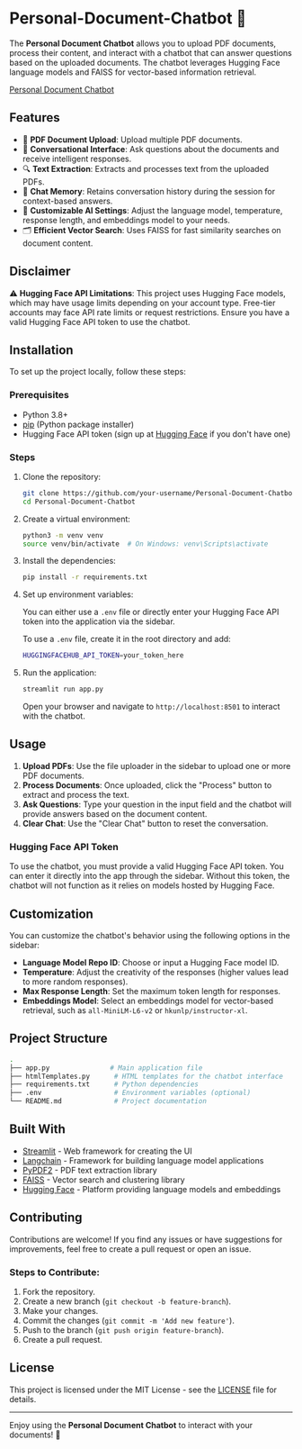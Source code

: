 # Personal-Document-Chatbot 🤖

The **Personal Document Chatbot** allows you to upload PDF documents, process their content, and interact with a chatbot that can answer questions based on the uploaded documents. The chatbot leverages Hugging Face language models and FAISS for vector-based information retrieval.

[Personal Document Chatbot](https://personal-document-chatbot-with-llm.streamlit.app/)

## Features

- 📄 **PDF Document Upload**: Upload multiple PDF documents.
- 🧠 **Conversational Interface**: Ask questions about the documents and receive intelligent responses.
- 🔍 **Text Extraction**: Extracts and processes text from the uploaded PDFs.
- 🔄 **Chat Memory**: Retains conversation history during the session for context-based answers.
- 🧬 **Customizable AI Settings**: Adjust the language model, temperature, response length, and embeddings model to your needs.
- 🗂️ **Efficient Vector Search**: Uses FAISS for fast similarity searches on document content.

## Disclaimer

⚠️ **Hugging Face API Limitations**: This project uses Hugging Face models, which may have usage limits depending on your account type. Free-tier accounts may face API rate limits or request restrictions. Ensure you have a valid Hugging Face API token to use the chatbot.

## Installation

To set up the project locally, follow these steps:

### Prerequisites

- Python 3.8+
- [pip](https://pip.pypa.io/en/stable/) (Python package installer)
- Hugging Face API token (sign up at [Hugging Face](https://huggingface.co/) if you don't have one)

### Steps

1. Clone the repository:

   ```bash
   git clone https://github.com/your-username/Personal-Document-Chatbot.git
   cd Personal-Document-Chatbot
   ```

2. Create a virtual environment:

   ```bash
   python3 -m venv venv
   source venv/bin/activate  # On Windows: venv\Scripts\activate
   ```

3. Install the dependencies:

   ```bash
   pip install -r requirements.txt
   ```

4. Set up environment variables:

   You can either use a `.env` file or directly enter your Hugging Face API token into the application via the sidebar.

   To use a `.env` file, create it in the root directory and add:

   ```bash
   HUGGINGFACEHUB_API_TOKEN=your_token_here
   ```

5. Run the application:

   ```bash
   streamlit run app.py
   ```

   Open your browser and navigate to `http://localhost:8501` to interact with the chatbot.

## Usage

1. **Upload PDFs**: Use the file uploader in the sidebar to upload one or more PDF documents.
2. **Process Documents**: Once uploaded, click the "Process" button to extract and process the text.
3. **Ask Questions**: Type your question in the input field and the chatbot will provide answers based on the document content.
4. **Clear Chat**: Use the "Clear Chat" button to reset the conversation.

### Hugging Face API Token

To use the chatbot, you must provide a valid Hugging Face API token. You can enter it directly into the app through the sidebar. Without this token, the chatbot will not function as it relies on models hosted by Hugging Face.

## Customization

You can customize the chatbot's behavior using the following options in the sidebar:

- **Language Model Repo ID**: Choose or input a Hugging Face model ID.
- **Temperature**: Adjust the creativity of the responses (higher values lead to more random responses).
- **Max Response Length**: Set the maximum token length for responses.
- **Embeddings Model**: Select an embeddings model for vector-based retrieval, such as `all-MiniLM-L6-v2` or `hkunlp/instructor-xl`.

## Project Structure

```bash
.
├── app.py               # Main application file
├── htmlTemplates.py      # HTML templates for the chatbot interface
├── requirements.txt      # Python dependencies
├── .env                  # Environment variables (optional)
└── README.md             # Project documentation
```

## Built With

- [Streamlit](https://streamlit.io/) - Web framework for creating the UI
- [Langchain](https://github.com/hwchase17/langchain) - Framework for building language model applications
- [PyPDF2](https://pypdf2.readthedocs.io/en/stable/) - PDF text extraction library
- [FAISS](https://github.com/facebookresearch/faiss) - Vector search and clustering library
- [Hugging Face](https://huggingface.co/) - Platform providing language models and embeddings

## Contributing

Contributions are welcome! If you find any issues or have suggestions for improvements, feel free to create a pull request or open an issue.

### Steps to Contribute:

1. Fork the repository.
2. Create a new branch (`git checkout -b feature-branch`).
3. Make your changes.
4. Commit the changes (`git commit -m 'Add new feature'`).
5. Push to the branch (`git push origin feature-branch`).
6. Create a pull request.

## License

This project is licensed under the MIT License - see the [LICENSE](LICENSE) file for details.

---

Enjoy using the **Personal Document Chatbot** to interact with your documents! 🚀